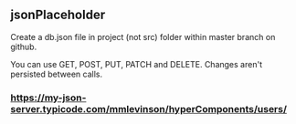 ## jsonPlaceholder

Create a db.json file in project (not src) folder within master branch on github. 

You can use GET, POST, PUT, PATCH and DELETE. Changes aren't persisted between calls.

### https://my-json-server.typicode.com/mmlevinson/hyperComponents/users/